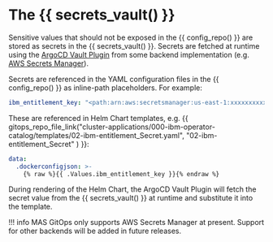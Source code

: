 The {{ secrets_vault() }}
===============================================================================

Sensitive values that should not be exposed in the {{ config_repo() }} are stored as secrets in the {{ secrets_vault() }}. Secrets are fetched at runtime using the [ArgoCD Vault Plugin](https://argocd-vault-plugin.readthedocs.io/en/stable/) from some backend implementation (e.g. [AWS Secrets Manager](https://aws.amazon.com/secrets-manager/)).

Secrets are referenced in the YAML configuration files in the {{ config_repo() }} as inline-path placeholders. For example:
```yaml
ibm_entitlement_key: "<path:arn:aws:secretsmanager:us-east-1:xxxxxxxxxxxx:secret:dev/cluster1/ibm_entitlement#image_pull_secret_b64>"
```

These are referenced in Helm Chart templates, e.g. {{ gitops_repo_file_link("cluster-applications/000-ibm-operator-catalog/templates/02-ibm-entitlement_Secret.yaml", "02-ibm-entitlement_Secret" ) }}:
```yaml
data:
  .dockerconfigjson: >-
    {% raw %}{{ .Values.ibm_entitlement_key }}{% endraw %}
```

During rendering of the Helm Chart, the ArgoCD Vault Plugin will fetch the secret value from the {{ secrets_vault() }} at runtime and substitute it into the template.

!!! info
    MAS GitOps only supports AWS Secrets Manager at present. Support for other backends will be added in future releases.

